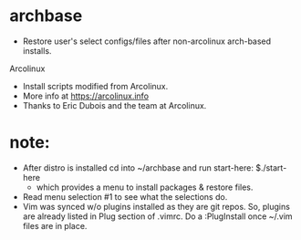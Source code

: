  # archbase
  * Restore user's select configs/files after non-arcolinux arch-based installs.

 Arcolinux
  * Install scripts modified from Arcolinux.
  * More info at https://arcolinux.info
  * Thanks to Eric Dubois and the team at Arcolinux.

 # note:
 
  * After distro is installed cd into ~/archbase and run start-here:
       $./start-here
    - which provides a menu to install packages & restore files.
  * Read menu selection #1 to see what the selections do. 
  * Vim was synced w/o plugins installed as they are git repos.
	  So, plugins are already listed in Plug section of .vimrc.
	  Do a :PlugInstall once ~/.vim files are in place.
